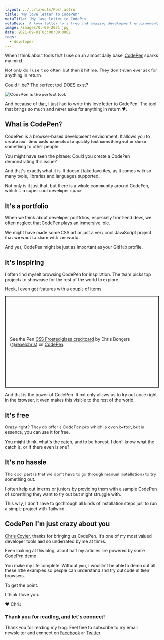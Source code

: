 ```yaml
---
layout: ../../layouts/Post.astro
title: 'My love letter to CodePen'
metaTitle: 'My love letter to CodePen'
metaDesc: 'A love letter to a free and amazing development environment'
image: /images/01-09-2021.jpg
date: 2021-09-01T03:00:00.000Z
tags:
  - developer
---
```


When I think about tools that I use on an almost daily base, [CodePen](https://codepen.io/) sparks my mind.

Not only do I use it so often, but then it hit me. They don't even ever ask for anything in return.

Could it be? The perfect tool DOES exist?

![CodePen is the perfect tool.](https://cdn.hashnode.com/res/hashnode/image/upload/v1629858129321/lJpFKyhq3.jpeg)

And because of that, I just had to write this love letter to CodePen. The tool that brings so much and never asks for anything in return ❤️.

## What is CodePen?

CodePen is a browser-based development environment. It allows you to create real-time code examples to quickly test something out or demo something to other people.

You might have seen the phrase:
Could you create a CodePen demonstrating this issue?

And that's exactly what it is!
It doesn't take favorites, as it comes with so many tools, libraries and languages supported.

Not only is it just that, but there is a whole community around CodePen, which is a super cool developer space.

## It's a portfolio

When we think about developer portfolios, especially front-end devs, we often neglect that CodePen plays an immersive role.

We might have made some CSS art or just a very cool JavaScript project that we want to share with the world.

And yes, CodePen might be just as important as your GitHub profile.

## It's inspiring

I often find myself browsing CodePen for inspiration. The team picks top projects to showcase for the rest of the world to explore.

Heck, I even got features with a couple of items.

<p class="codepen" data-height="300" data-theme-id="dark" data-default-tab="js,result" data-slug-hash="WNGpVEZ" data-user="rebelchris" style="height: 300px; box-sizing: border-box; display: flex; align-items: center; justify-content: center; border: 2px solid; margin: 1em 0; padding: 1em;">
  <span>See the Pen <a href="https://codepen.io/rebelchris/pen/WNGpVEZ">
  CSS Frosted glass creditcard</a> by Chris Bongers (<a href="https://codepen.io/rebelchris">@rebelchris</a>)
  on <a href="https://codepen.io">CodePen</a>.</span>
</p>
<script async src="https://cpwebassets.codepen.io/assets/embed/ei.js"></script>

And that is the power of CodePen. It not only allows us to try out code right in the browser, it even makes this visible to the rest of the world.

## It's free

Crazy right? They do offer a CodePen pro which is even better, but in essence, you can use it for free.

You might think, what's the catch, and to be honest, I don't know what the catch is, or If there even is one?

## It's no hassle

The cool part is that we don't have to go through manual installations to try something out.

I often help out interns or juniors by providing them with a sample CodePen of something they want to try out but might struggle with.

This way, I don't have to go through all kinds of installation steps just to run a simple project with Tailwind.

## CodePen I'm just crazy about you

[Chris Coyier](https://twitter.com/chriscoyier), thanks for bringing us CodePen. It's one of my most valued developer tools and so underrated by me at times.

Even looking at this blog, about half my articles are powered by some CodePen demo.

You make my life complete. Without you, I wouldn't be able to demo out all these little examples so people can understand and try out code in their browsers.

To get the point.

I think I love you...

❤️ Chris

### Thank you for reading, and let's connect!

Thank you for reading my blog. Feel free to subscribe to my email newsletter and connect on [Facebook](https://www.facebook.com/DailyDevTipsBlog) or [Twitter](https://twitter.com/DailyDevTips1)
